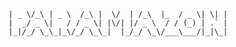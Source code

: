     | _ \/_\ | _ \  /_\ |  \/  | /_\  |_  / _ \| \| |
    |  _/ _ \|   / / _ \| |\/| |/ _ \  / / (_) | .` |
    |_|/_/ \_\_|_\/_/ \_\_|  |_/_/ \_\/___\___/|_|\_|
